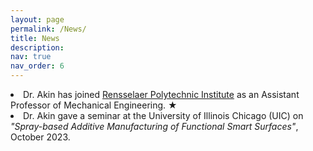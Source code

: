 ```yaml
---
layout: page
permalink: /News/
title: News
description: 
nav: true
nav_order: 6
---
```



<li> Dr. Akin has joined   <a href="https://www.rpi.edu/">Rensselaer Polytechnic Institute</a> as an Assistant Professor of Mechanical Engineering.  <span class="star">&#9733;</span>
  </li>

<li> Dr. Akin gave a seminar at the University of Illinois Chicago (UIC) on <i> "Spray-based Additive Manufacturing of Functional Smart Surfaces"</i>, October 2023. </li>